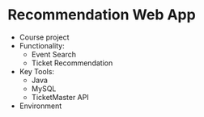 # Recommendation Web App
* Course project
* Functionality:
	* Event Search
	* Ticket Recommendation
* Key Tools:
	* Java
	* MySQL
	* TicketMaster API
* Environment